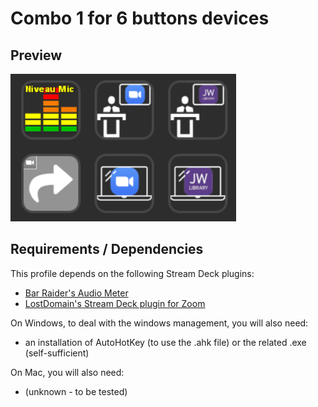 # Combo 1 for 6 buttons devices

## Preview

![Stream Deck screenshot](Combo1_6-buttons_screenshot.png)

## Requirements / Dependencies

This profile depends on the following Stream Deck plugins:

* [Bar Raider's Audio Meter](https://github.com/barraider/streamdeck-audiometer)
* [LostDomain's Stream Deck plugin for Zoom](https://lostdomain.org/stream-deck-plugin-for-zoom/)

On Windows, to deal with the windows management, you will also need:

* an installation of AutoHotKey (to use the .ahk file) or the related .exe (self-sufficient)

On Mac, you will also need:

* (unknown - to be tested)

